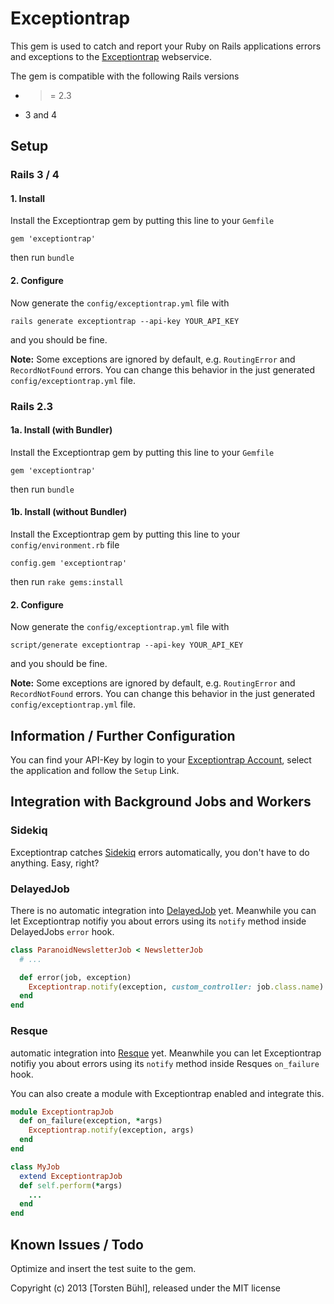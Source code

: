 # Exceptiontrap

This gem is used to catch and report your Ruby on Rails applications errors and exceptions to the [Exceptiontrap](https://exceptiontrap.com) webservice.

The gem is compatible with the following Rails versions

- >= 2.3
- 3 and 4

## Setup

### Rails 3 / 4

#### 1. Install

Install the Exceptiontrap gem by putting this line to your `Gemfile`

    gem 'exceptiontrap'

then run `bundle`

#### 2. Configure

Now generate the `config/exceptiontrap.yml` file with

    rails generate exceptiontrap --api-key YOUR_API_KEY

and you should be fine.

**Note:** Some exceptions are ignored by default, e.g. `RoutingError` and `RecordNotFound` errors. You can change this behavior in the just generated `config/exceptiontrap.yml` file.

### Rails 2.3

#### 1a. Install (with Bundler)

Install the Exceptiontrap gem by putting this line to your `Gemfile`

    gem 'exceptiontrap'

then run `bundle`

#### 1b. Install (without Bundler)

Install the Exceptiontrap gem by putting this line to your `config/environment.rb` file

    config.gem 'exceptiontrap'

then run `rake gems:install`

#### 2. Configure

Now generate the `config/exceptiontrap.yml` file with

    script/generate exceptiontrap --api-key YOUR_API_KEY

and you should be fine.

**Note:** Some exceptions are ignored by default, e.g. `RoutingError` and `RecordNotFound` errors. You can change this behavior in the just generated `config/exceptiontrap.yml` file.

## Information / Further Configuration

You can find your API-Key by login to your [Exceptiontrap Account](https://exceptiontrap.com/login), select the application and follow the `Setup` Link.

## Integration with Background Jobs and Workers

### Sidekiq

Exceptiontrap catches [Sidekiq](http://sidekiq.org) errors automatically, you don't have to do anything. Easy, right?

### DelayedJob

There is no automatic integration into [DelayedJob](https://github.com/collectiveidea/delayed_job) yet. Meanwhile you can let Exceptiontrap notifiy you about errors using its `notify` method inside DelayedJobs `error` hook.

```ruby
class ParanoidNewsletterJob < NewsletterJob
  # ...

  def error(job, exception)
    Exceptiontrap.notify(exception, custom_controller: job.class.name)
  end
end
```

### Resque

automatic integration into [Resque](https://github.com/resque/resque) yet. Meanwhile you can let Exceptiontrap notifiy you about errors using its `notify` method inside Resques `on_failure` hook.

You can also create a module with Exceptiontrap enabled and integrate this.

```ruby
module ExceptiontrapJob
  def on_failure(exception, *args)
    Exceptiontrap.notify(exception, args)
  end
end

class MyJob
  extend ExceptiontrapJob
  def self.perform(*args)
    ...
  end
end
```

## Known Issues / Todo

Optimize and insert the test suite to the gem.


Copyright (c) 2013 [Torsten Bühl], released under the MIT license
